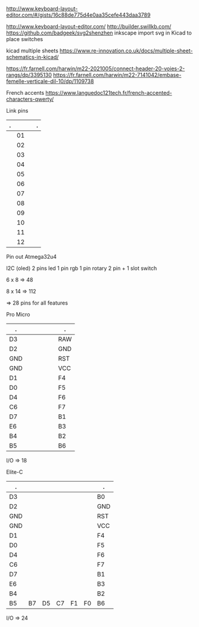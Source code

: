 http://www.keyboard-layout-editor.com/#/gists/16c88de775d4e0aa35cefe443daa3789

http://www.keyboard-layout-editor.com/
http://builder.swillkb.com/
https://github.com/badgeek/svg2shenzhen
inkscape
import svg in Kicad to place switches

kicad multiple sheets
https://www.re-innovation.co.uk/docs/multiple-sheet-schematics-in-kicad/

https://fr.farnell.com/harwin/m22-2021005/connect-header-20-voies-2-rangs/dp/3395130
https://fr.farnell.com/harwin/m22-7141042/embase-femelle-verticale-dil-10/dp/1109738

French accents
https://www.languedoc121tech.fr/french-accented-characters-qwerty/


Link pins

.   |    |  |    .
----|----|--|-----  
    | 01 |  |     
    | 02 |  |     
    | 03 |  |     
    | 04 |  |     
    | 05 |  |     
    | 06 |  |     
    | 07 |  |     
    | 08 |  |     
    | 09 |  |     
    | 10 |  |     
    | 11 |  |     
    | 12 |  |     





Pin out
Atmega32u4


I2C (oled) 2 pins
led 1 pin
rgb 1 pin
rotary 2 pin + 1 slot switch


6 x 8 => 48

8 x 14 => 112

=> 28 pins for all features



Pro Micro


.   |  |  |  |  |  |    .
----|--|--|--|--|--|-----  
D3  |  |  |  |  |  |  RAW
D2  |  |  |  |  |  |  GND
GND |  |  |  |  |  |  RST
GND |  |  |  |  |  |  VCC
D1  |  |  |  |  |  |  F4
D0  |  |  |  |  |  |  F5
D4  |  |  |  |  |  |  F6
C6  |  |  |  |  |  |  F7
D7  |  |  |  |  |  |  B1
E6  |  |  |  |  |  |  B3
B4  |  |  |  |  |  |  B2
B5  |  |  |  |  |  |  B6

I/O => 18



Elite-C

.   |    |    |    |    |    |    .
----|----|----|----|----|----|-----  
D3  |    |    |    |    |    |  B0
D2  |    |    |    |    |    |  GND
GND |    |    |    |    |    |  RST
GND |    |    |    |    |    |  VCC
D1  |    |    |    |    |    |  F4
D0  |    |    |    |    |    |  F5
D4  |    |    |    |    |    |  F6
C6  |    |    |    |    |    |  F7
D7  |    |    |    |    |    |  B1
E6  |    |    |    |    |    |  B3
B4  |    |    |    |    |    |  B2
B5  | B7 | D5 | C7 | F1 | F0 |  B6

I/O => 24

